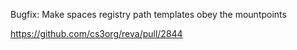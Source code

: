 Bugfix: Make spaces registry path templates obey the mountpoints

https://github.com/cs3org/reva/pull/2844